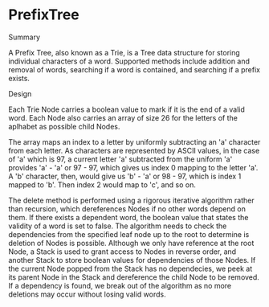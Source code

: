 # PrefixTree
Summary

A Prefix Tree, also known as a Trie, is a Tree data structure for storing individual characters of a word. Supported methods include addition and removal of words, searching if a word is contained, and searching if a prefix exists.

Design

Each Trie Node carries a boolean value to mark if it is the end of a valid word. Each Node also carries an array of size 26 for the letters of the aplhabet as possible child Nodes.

The array maps an index to a letter by uniformly subtracting an 'a' character from each letter. As characters are represented by ASCII values, in the case of 'a' which is 97, a current letter 'a' subtracted from the uniform 'a' provides 'a' - 'a' or 97 - 97, which gives us index 0 mapping to the letter 'a'. A 'b' character, then, would give us 'b' - 'a' or 98 - 97, which is index 1 mapped to 'b'. Then index 2 would map to 'c', and so on.

The delete method is performed using a rigorous iterative algorithm rather than recursion, which dereferences Nodes if no other words depend on them. If there exists a dependent word, the boolean value that states the validity of a word is set to false. The algorithm needs to check the dependencies from the specified leaf node up to the root to determine is deletion of Nodes is possible. Although we only have reference at the root Node, a Stack is used to grant access to Nodes in reverse order, and another Stack to store boolean values for dependencies of those Nodes. If the current Node popped from the Stack has no dependecies, we peek at its parent Node in the Stack and dereference the child Node to be removed. If a dependency is found, we break out of the algorithm as no more deletions may occur without losing valid words.
